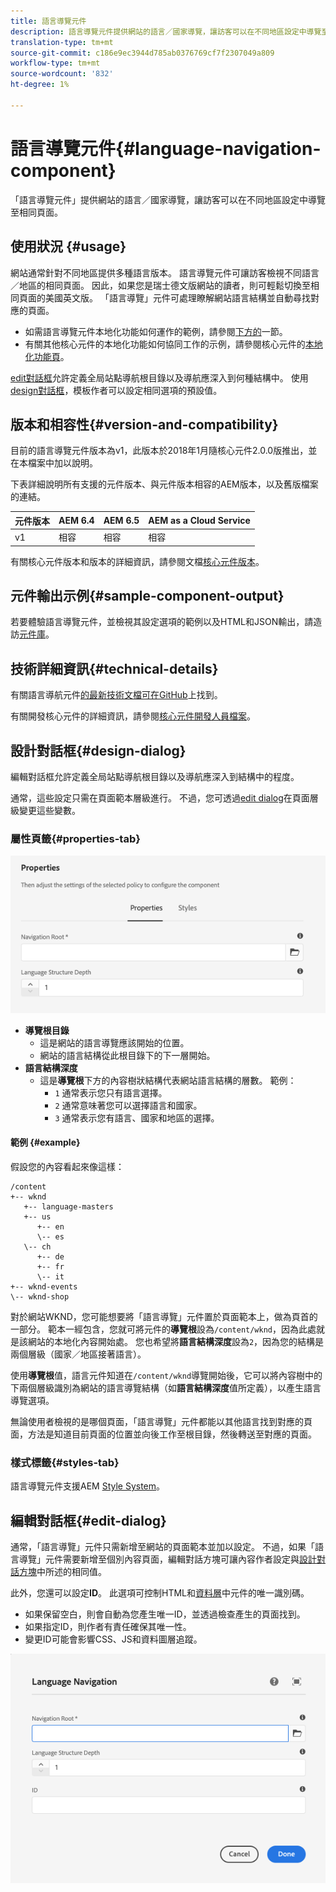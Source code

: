 ```yaml
---
title: 語言導覽元件
description: 語言導覽元件提供網站的語言／國家導覽，讓訪客可以在不同地區設定中導覽至相同頁面。
translation-type: tm+mt
source-git-commit: c186e9ec3944d785ab0376769cf7f2307049a809
workflow-type: tm+mt
source-wordcount: '832'
ht-degree: 1%

---
```



# 語言導覽元件{#language-navigation-component}

「語言導覽元件」提供網站的語言／國家導覽，讓訪客可以在不同地區設定中導覽至相同頁面。

## 使用狀況 {#usage}

網站通常針對不同地區提供多種語言版本。 語言導覽元件可讓訪客檢視不同語言／地區的相同頁面。 因此，如果您是瑞士德文版網站的讀者，則可輕鬆切換至相同頁面的美國英文版。 「語言導覽」元件可處理瞭解網站語言結構並自動尋找對應的頁面。

* 如需語言導覽元件本地化功能如何運作的範例，請參閱[下方的](#example)一節。
* 有關其他核心元件的本地化功能如何協同工作的示例，請參閱核心元件的[本地化功能頁](/help/get-started/localization.md)。

[edit對話框](#edit-dialog)允許定義全局站點導航根目錄以及導航應深入到何種結構中。 使用[design對話框](#design-dialog)，模板作者可以設定相同選項的預設值。

## 版本和相容性{#version-and-compatibility}

目前的語言導覽元件版本為v1，此版本於2018年1月隨核心元件2.0.0版推出，並在本檔案中加以說明。

下表詳細說明所有支援的元件版本、與元件版本相容的AEM版本，以及舊版檔案的連結。

| 元件版本 | AEM 6.4 | AEM 6.5 | AEM as a Cloud Service  |
|--- |--- |--- |---|
| v1 | 相容 | 相容 | 相容 |

有關核心元件版本和版本的詳細資訊，請參閱文檔[核心元件版本](/help/versions.md)。

## 元件輸出示例{#sample-component-output}

若要體驗語言導覽元件，並檢視其設定選項的範例以及HTML和JSON輸出，請造訪[元件庫](https://adobe.com/go/aem_cmp_library_langnav)。

## 技術詳細資訊{#technical-details}

有關語言導航元件[的最新技術文檔可在GitHub](https://adobe.com/go/aem_cmp_tech_langnav_v1)上找到。

有關開發核心元件的詳細資訊，請參閱[核心元件開發人員檔案](/help/developing/overview.md)。

## 設計對話框{#design-dialog}

編輯對話框允許定義全局站點導航根目錄以及導航應深入到結構中的程度。

通常，這些設定只需在頁面範本層級進行。 不過，您可透過[edit dialog](#edit-dialog)在頁面層級變更這些變數。

### 屬性頁籤{#properties-tab}

![語言導覽元件的設計對話方塊](/help/assets/language-navigation-design.png)

* **導覽根目錄**
   * 這是網站的語言導覽應該開始的位置。
   * 網站的語言結構從此根目錄下的下一層開始。
* **語言結構深度**
   * 這是&#x200B;**導覽根**&#x200B;下方的內容樹狀結構代表網站語言結構的層數。 範例：
      * `1` 通常表示您只有語言選擇。
      * `2` 通常意味著您可以選擇語言和國家。
      * `3` 通常表示您有語言、國家和地區的選擇。

#### 範例 {#example}

假設您的內容看起來像這樣：

```
/content
+-- wknd
   +-- language-masters
   +-- us
      +-- en
      \-- es
   \-- ch
      +-- de
      +-- fr
      \-- it
+-- wknd-events
\-- wknd-shop
```

對於網站WKND，您可能想要將「語言導覽」元件置於頁面範本上，做為頁首的一部分。 範本一經包含，您就可將元件的&#x200B;**導覽根**&#x200B;設為`/content/wknd`，因為此處就是該網站的本地化內容開始處。 您也希望將&#x200B;**語言結構深度**&#x200B;設為`2`，因為您的結構是兩個層級（國家／地區接著語言）。

使用&#x200B;**導覽根**&#x200B;值，語言元件知道在`/content/wknd`導覽開始後，它可以將內容樹中的下兩個層級識別為網站的語言導覽結構（如&#x200B;**語言結構深度**&#x200B;值所定義），以產生語言導覽選項。

無論使用者檢視的是哪個頁面，「語言導覽」元件都能以其他語言找到對應的頁面，方法是知道目前頁面的位置並向後工作至根目錄，然後轉送至對應的頁面。

### 樣式標籤{#styles-tab}

語言導覽元件支援AEM [Style System](/help/get-started/authoring.md#component-styling)。

## 編輯對話框{#edit-dialog}

通常，「語言導覽」元件只需新增至網站的頁面範本並加以設定。 不過，如果「語言導覽」元件需要新增至個別內容頁面，編輯對話方塊可讓內容作者設定與[設計對話方塊](#design-dialog)中所述的相同值。

此外，您還可以設定&#x200B;**ID**。 此選項可控制HTML和[資料層](/help/developing/data-layer/overview.md)中元件的唯一識別碼。

* 如果保留空白，則會自動為您產生唯一ID，並透過檢查產生的頁面找到。
* 如果指定ID，則作者有責任確保其唯一性。
* 變更ID可能會影響CSS、JS和資料圖層追蹤。

![語言導覽元件的編輯對話方塊](/help/assets/language-navigation-edit.png)
